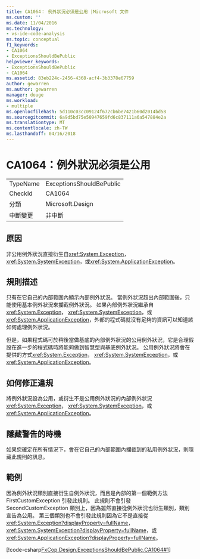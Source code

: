 ```yaml
---
title: CA1064： 例外狀況必須是公用 |Microsoft 文件
ms.custom: ''
ms.date: 11/04/2016
ms.technology:
- vs-ide-code-analysis
ms.topic: conceptual
f1_keywords:
- CA1064
- ExceptionsShouldBePublic
helpviewer_keywords:
- ExceptionsShouldBePublic
- CA1064
ms.assetid: 83eb224c-2456-4368-acf4-3b3378e67759
author: gewarren
ms.author: gewarren
manager: douge
ms.workload:
- multiple
ms.openlocfilehash: 5d110c03cc09124f672cb6be7421b60d2014bd58
ms.sourcegitcommit: 6a9d5bd75e50947659fd6c837111a6a547884e2a
ms.translationtype: MT
ms.contentlocale: zh-TW
ms.lasthandoff: 04/16/2018
---
```

# <a name="ca1064-exceptions-should-be-public"></a>CA1064：例外狀況必須是公用
|||  
|-|-|  
|TypeName|ExceptionsShouldBePublic|  
|CheckId|CA1064|  
|分類|Microsoft.Design|  
|中斷變更|非中斷|  
  
## <a name="cause"></a>原因  
 非公用例外狀況直接衍生自<xref:System.Exception>， <xref:System.SystemException>，或<xref:System.ApplicationException>。  
  
## <a name="rule-description"></a>規則描述  
 只有在它自己的內部範圍內顯示內部例外狀況。 當例外狀況超出內部範圍後，只能使用基本例外狀況來攔截例外狀況。 如果內部例外狀況繼承自<xref:System.Exception>， <xref:System.SystemException>，或<xref:System.ApplicationException>，外部的程式碼就沒有足夠的資訊可以知道該如何處理例外狀況。  
  
 但是，如果程式碼可於稍後當做基底的內部例外狀況的公用例外狀況，它是合理假設在進一步的程式碼時將能夠做到智慧型與基底例外狀況。 公用例外狀況將會在提供的方式<xref:System.Exception>， <xref:System.SystemException>，或<xref:System.ApplicationException>。  
  
## <a name="how-to-fix-violations"></a>如何修正違規  
 將例外狀況設為公用，或衍生不是公用例外狀況的內部例外狀況<xref:System.Exception>， <xref:System.SystemException>，或<xref:System.ApplicationException>。  
  
## <a name="when-to-suppress-warnings"></a>隱藏警告的時機  
 如果您確定在所有情況下，會在它自己的內部範圍內攔截到的私用例外狀況，則隱藏此規則的訊息。  
  
## <a name="example"></a>範例  
 因為例外狀況類別直接衍生自例外狀況，而且是內部的第一個範例方法 FirstCustomException 引發此規則。 此規則不會引發 SecondCustomException 類別上，因為雖然直接從例外狀況也衍生類別，類別宣告為公用。 第三個類別也不會引發此規則因為它不是直接從<xref:System.Exception?displayProperty=fullName>， <xref:System.SystemException?displayProperty=fullName>，或<xref:System.ApplicationException?displayProperty=fullName>。  
  
 [!code-csharp[FxCop.Design.ExceptionsShouldBePublic.CA1064#1](../code-quality/codesnippet/CSharp/ca1064-exceptions-should-be-public_1.cs)]
